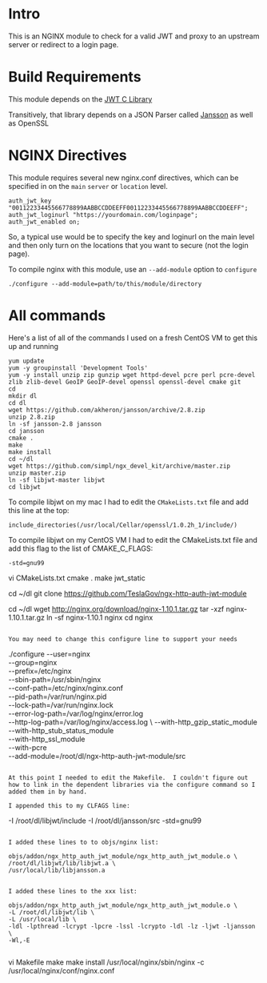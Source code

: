 # Intro
This is an NGINX module to check for a valid JWT and proxy to an upstream server or redirect to a login page.

# Build Requirements
This module depends on the [JWT C Library](https://github.com/benmcollins/libjwt)

Transitively, that library depends on a JSON Parser called [Jansson](https://github.com/akheron/jansson) as well as OpenSSL

# NGINX Directives
This module requires several new nginx.conf directives, which can be specified in on the `main` `server` or `location` level.

```
auth_jwt_key "00112233445566778899AABBCCDDEEFF00112233445566778899AABBCCDDEEFF";
auth_jwt_loginurl "https://yourdomain.com/loginpage";
auth_jwt_enabled on;
```

So, a typical use would be to specify the key and loginurl on the main level and then only turn on the locations that you want to secure (not the login page).

To compile nginx with this module, use an `--add-module` option to `configure`

```
./configure --add-module=path/to/this/module/directory
```

# All commands
Here's a list of all of the commands I used on a fresh CentOS VM to get this up and running

```
yum update
yum -y groupinstall 'Development Tools'
yum -y install unzip zip gunzip wget httpd-devel pcre perl pcre-devel zlib zlib-devel GeoIP GeoIP-devel openssl openssl-devel cmake git
cd
mkdir dl
cd dl
wget https://github.com/akheron/jansson/archive/2.8.zip
unzip 2.8.zip
ln -sf jansson-2.8 jansson
cd jansson
cmake .
make
make install
cd ~/dl
wget https://github.com/simpl/ngx_devel_kit/archive/master.zip
unzip master.zip
ln -sf libjwt-master libjwt
cd libjwt
```

To compile libjwt on my mac I had to edit the `CMakeLists.txt` file and add this line at the top:

```
include_directories(/usr/local/Cellar/openssl/1.0.2h_1/include/)
```

To compile libjwt on my CentOS VM I had to edit the CMakeLists.txt file and add this flag to the list of CMAKE_C_FLAGS:

```
-std=gnu99
```

vi CMakeLists.txt
cmake .
make jwt_static

cd ~/dl
git clone https://github.com/TeslaGov/ngx-http-auth-jwt-module

cd ~/dl
wget http://nginx.org/download/nginx-1.10.1.tar.gz
tar -xzf nginx-1.10.1.tar.gz
ln -sf nginx-1.10.1 nginx
cd nginx
```

You may need to change this configure line to support your needs

```
./configure 
	--user=nginx \
	--group=nginx \
	--prefix=/etc/nginx \
	--sbin-path=/usr/sbin/nginx \
	--conf-path=/etc/nginx/nginx.conf \
	--pid-path=/var/run/nginx.pid \
	--lock-path=/var/run/nginx.lock \
	--error-log-path=/var/log/nginx/error.log \
	--http-log-path=/var/log/nginx/access.log \ 
	--with-http_gzip_static_module \
	--with-http_stub_status_module \
	--with-http_ssl_module \
	--with-pcre \
	--add-module=/root/dl/ngx-http-auth-jwt-module/src
```

At this point I needed to edit the Makefile.  I couldn't figure out how to link in the dependent libraries via the configure command so I added them in by hand.

I appended this to my CLFAGS line:

```
-I /root/dl/libjwt/include -I /root/dl/jansson/src -std=gnu99
```

I added these lines to to objs/nginx list:

```
	objs/addon/ngx_http_auth_jwt_module/ngx_http_auth_jwt_module.o \
    /root/dl/libjwt/lib/libjwt.a \
    /usr/local/lib/libjansson.a
```

I added these lines to the xxx list:

```
	objs/addon/ngx_http_auth_jwt_module/ngx_http_auth_jwt_module.o \
    -L /root/dl/libjwt/lib \
    -L /usr/local/lib \
    -ldl -lpthread -lcrypt -lpcre -lssl -lcrypto -ldl -lz -ljwt -ljansson \
    -Wl,-E
```

```
vi Makefile
make
make install
/usr/local/nginx/sbin/nginx -c /usr/local/nginx/conf/nginx.conf
```
